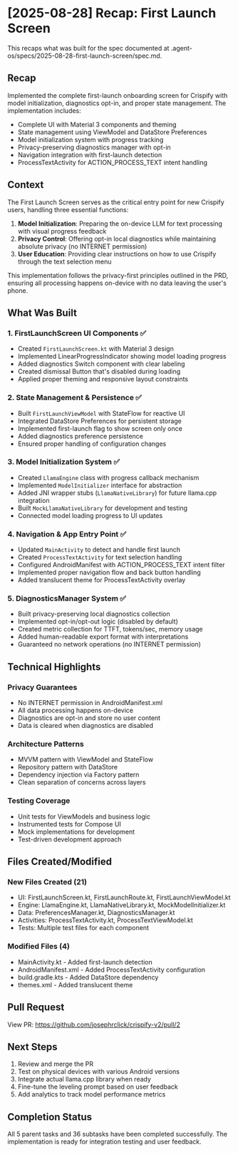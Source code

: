 # [2025-08-28] Recap: First Launch Screen

This recaps what was built for the spec documented at .agent-os/specs/2025-08-28-first-launch-screen/spec.md.

## Recap

Implemented the complete first-launch onboarding screen for Crispify with model initialization, diagnostics opt-in, and proper state management. The implementation includes:

- Complete UI with Material 3 components and theming
- State management using ViewModel and DataStore Preferences
- Model initialization system with progress tracking
- Privacy-preserving diagnostics manager with opt-in
- Navigation integration with first-launch detection
- ProcessTextActivity for ACTION_PROCESS_TEXT intent handling

## Context

The First Launch Screen serves as the critical entry point for new Crispify users, handling three essential functions:

1. **Model Initialization**: Preparing the on-device LLM for text processing with visual progress feedback
2. **Privacy Control**: Offering opt-in local diagnostics while maintaining absolute privacy (no INTERNET permission)
3. **User Education**: Providing clear instructions on how to use Crispify through the text selection menu

This implementation follows the privacy-first principles outlined in the PRD, ensuring all processing happens on-device with no data leaving the user's phone.

## What Was Built

### 1. FirstLaunchScreen UI Components ✅
- Created `FirstLaunchScreen.kt` with Material 3 design
- Implemented LinearProgressIndicator showing model loading progress
- Added diagnostics Switch component with clear labeling
- Created dismissal Button that's disabled during loading
- Applied proper theming and responsive layout constraints

### 2. State Management & Persistence ✅
- Built `FirstLaunchViewModel` with StateFlow for reactive UI
- Integrated DataStore Preferences for persistent storage
- Implemented first-launch flag to show screen only once
- Added diagnostics preference persistence
- Ensured proper handling of configuration changes

### 3. Model Initialization System ✅
- Created `LlamaEngine` class with progress callback mechanism
- Implemented `ModelInitializer` interface for abstraction
- Added JNI wrapper stubs (`LlamaNativeLibrary`) for future llama.cpp integration
- Built `MockLlamaNativeLibrary` for development and testing
- Connected model loading progress to UI updates

### 4. Navigation & App Entry Point ✅
- Updated `MainActivity` to detect and handle first launch
- Created `ProcessTextActivity` for text selection handling
- Configured AndroidManifest with ACTION_PROCESS_TEXT intent filter
- Implemented proper navigation flow and back button handling
- Added translucent theme for ProcessTextActivity overlay

### 5. DiagnosticsManager System ✅
- Built privacy-preserving local diagnostics collection
- Implemented opt-in/opt-out logic (disabled by default)
- Created metric collection for TTFT, tokens/sec, memory usage
- Added human-readable export format with interpretations
- Guaranteed no network operations (no INTERNET permission)

## Technical Highlights

### Privacy Guarantees
- No INTERNET permission in AndroidManifest.xml
- All data processing happens on-device
- Diagnostics are opt-in and store no user content
- Data is cleared when diagnostics are disabled

### Architecture Patterns
- MVVM pattern with ViewModel and StateFlow
- Repository pattern with DataStore
- Dependency injection via Factory pattern
- Clean separation of concerns across layers

### Testing Coverage
- Unit tests for ViewModels and business logic
- Instrumented tests for Compose UI
- Mock implementations for development
- Test-driven development approach

## Files Created/Modified

### New Files Created (21)
- UI: FirstLaunchScreen.kt, FirstLaunchRoute.kt, FirstLaunchViewModel.kt
- Engine: LlamaEngine.kt, LlamaNativeLibrary.kt, MockModelInitializer.kt
- Data: PreferencesManager.kt, DiagnosticsManager.kt
- Activities: ProcessTextActivity.kt, ProcessTextViewModel.kt
- Tests: Multiple test files for each component

### Modified Files (4)
- MainActivity.kt - Added first-launch detection
- AndroidManifest.xml - Added ProcessTextActivity configuration
- build.gradle.kts - Added DataStore dependency
- themes.xml - Added translucent theme

## Pull Request

View PR: https://github.com/josephrclick/crispify-v2/pull/2

## Next Steps

1. Review and merge the PR
2. Test on physical devices with various Android versions
3. Integrate actual llama.cpp library when ready
4. Fine-tune the leveling prompt based on user feedback
5. Add analytics to track model performance metrics

## Completion Status

All 5 parent tasks and 36 subtasks have been completed successfully. The implementation is ready for integration testing and user feedback.